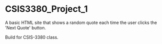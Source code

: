 # CSIS3380_Project_1

A basic HTML site that shows a random quote each time the user clicks the 'Next Quote' button. 

Build for CSIS-3380 class. 
